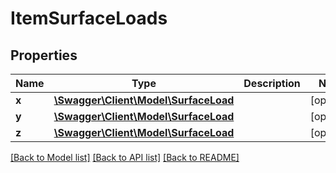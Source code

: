 # ItemSurfaceLoads

## Properties
Name | Type | Description | Notes
------------ | ------------- | ------------- | -------------
**x** | [**\Swagger\Client\Model\SurfaceLoad**](SurfaceLoad.md) |  | [optional] 
**y** | [**\Swagger\Client\Model\SurfaceLoad**](SurfaceLoad.md) |  | [optional] 
**z** | [**\Swagger\Client\Model\SurfaceLoad**](SurfaceLoad.md) |  | [optional] 

[[Back to Model list]](../../README.md#documentation-for-models) [[Back to API list]](../../README.md#documentation-for-api-endpoints) [[Back to README]](../../README.md)


